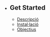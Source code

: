 - ## Get Started
    - [Descripció](/{{route}}/{{version}}/description)
    - [Instal·lació](/{{route}}/{{version}}/installation)
    - [Objectius](/{{route}}/{{version}}/objectives)
